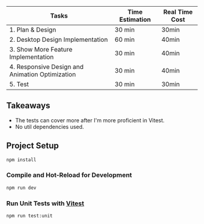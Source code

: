 
| Tasks | Time Estimation | Real Time Cost  |
|---    |---              |---              |
| 1. Plan &amp; Design                              | 30 min | 30min |
| 2. Desktop Design Implementation                  | 60 min | 40min |
| 3. Show More Feature Implementation               | 30 min | 40min |
| 4. Responsive Design and Animation Optimization   | 30 min | 40min |
| 5. Test                                           | 30 min | 30min |

## Takeaways

* The tests can cover more after I'm more proficient in Vitest.
* No util dependencies used.

## Project Setup

```sh
npm install
```

### Compile and Hot-Reload for Development

```sh
npm run dev
```

### Run Unit Tests with [Vitest](https://vitest.dev/)

```sh
npm run test:unit
```
